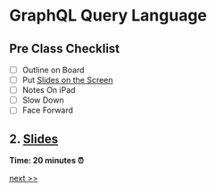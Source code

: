 # GraphQL Query Language

## Pre Class Checklist

- [ ] Outline on Board
- [ ] Put [Slides on the Screen](https://slides.com/moonhighway/graphql-intro/)
- [ ] Notes On iPad
- [ ] Slow Down
- [ ] Face Forward

## 2. [Slides](https://slides.com/moonhighway/graphql-intro/)

**Time: 20 minutes ⏰**

[next >>](https://github.com/MoonHighway/sample-instructor-guide/blob/master/Day1-GraphQLKickoff/notes/AM1-QueryLanguage/01-pet-library-queries.md)
